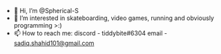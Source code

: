 - 👋 Hi, I’m @Spherical-S
- 👀 I’m interested in skateboarding, video games, running and obviously programming >:)
- 📫 How to reach me:
        discord - tiddybite#6304
        email - sadiq.shahid101@gmail.com

<!---
Spherical-S/Spherical-S is a ✨ special ✨ repository because its `README.md` (this file) appears on your GitHub profile.
You can click the Preview link to take a look at your changes.
--->
